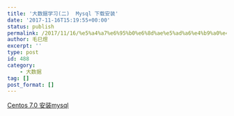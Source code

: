 ```yaml
---
title: '大数据学习(二)  Mysql 下载安装'
date: '2017-11-16T15:19:55+00:00'
status: publish
permalink: /2017/11/16/%e5%a4%a7%e6%95%b0%e6%8d%ae%e5%ad%a6%e4%b9%a0%e4%ba%8c-mysql-%e4%b8%8b%e8%bd%bd%e5%ae%89%e8%a3%85
author: 毛巳煜
excerpt: ''
type: post
id: 488
category:
    - 大数据
tag: []
post_format: []
---
```

[Centos 7.0 安装mysql](http://www.lemonit.cn/2017/11/16/centos-7-0-%E5%AE%89%E8%A3%85mysql/ "Centos 7.0 安装mysql")
